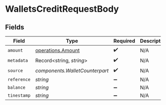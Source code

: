 # WalletsCreditRequestBody


## Fields

| Field                                                  | Type                                                   | Required                                               | Description                                            |
| ------------------------------------------------------ | ------------------------------------------------------ | ------------------------------------------------------ | ------------------------------------------------------ |
| `amount`                                               | [operations.Amount](../../models/operations/amount.md) | :heavy_check_mark:                                     | N/A                                                    |
| `metadata`                                             | Record<string, *string*>                               | :heavy_check_mark:                                     | N/A                                                    |
| `source`                                               | *components.WalletCounterpart*                         | :heavy_check_mark:                                     | N/A                                                    |
| `reference`                                            | *string*                                               | :heavy_minus_sign:                                     | N/A                                                    |
| `balance`                                              | *string*                                               | :heavy_minus_sign:                                     | N/A                                                    |
| `tinestamp`                                            | *string*                                               | :heavy_minus_sign:                                     | N/A                                                    |